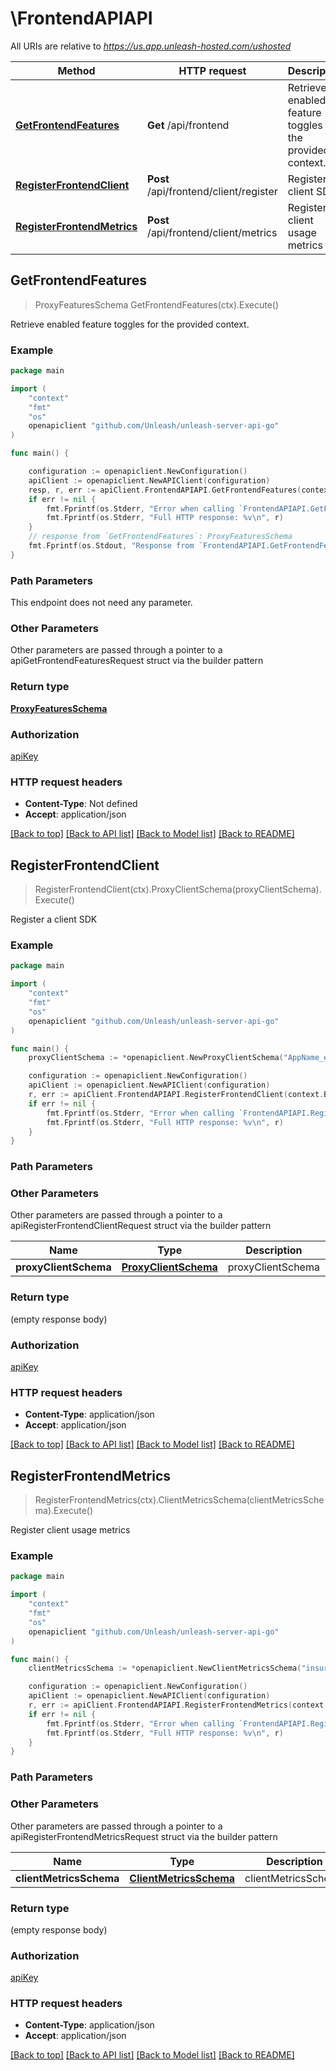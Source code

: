 # \FrontendAPIAPI

All URIs are relative to *https://us.app.unleash-hosted.com/ushosted*

Method | HTTP request | Description
------------- | ------------- | -------------
[**GetFrontendFeatures**](FrontendAPIAPI.md#GetFrontendFeatures) | **Get** /api/frontend | Retrieve enabled feature toggles for the provided context.
[**RegisterFrontendClient**](FrontendAPIAPI.md#RegisterFrontendClient) | **Post** /api/frontend/client/register | Register a client SDK
[**RegisterFrontendMetrics**](FrontendAPIAPI.md#RegisterFrontendMetrics) | **Post** /api/frontend/client/metrics | Register client usage metrics



## GetFrontendFeatures

> ProxyFeaturesSchema GetFrontendFeatures(ctx).Execute()

Retrieve enabled feature toggles for the provided context.



### Example

```go
package main

import (
    "context"
    "fmt"
    "os"
    openapiclient "github.com/Unleash/unleash-server-api-go"
)

func main() {

    configuration := openapiclient.NewConfiguration()
    apiClient := openapiclient.NewAPIClient(configuration)
    resp, r, err := apiClient.FrontendAPIAPI.GetFrontendFeatures(context.Background()).Execute()
    if err != nil {
        fmt.Fprintf(os.Stderr, "Error when calling `FrontendAPIAPI.GetFrontendFeatures``: %v\n", err)
        fmt.Fprintf(os.Stderr, "Full HTTP response: %v\n", r)
    }
    // response from `GetFrontendFeatures`: ProxyFeaturesSchema
    fmt.Fprintf(os.Stdout, "Response from `FrontendAPIAPI.GetFrontendFeatures`: %v\n", resp)
}
```

### Path Parameters

This endpoint does not need any parameter.

### Other Parameters

Other parameters are passed through a pointer to a apiGetFrontendFeaturesRequest struct via the builder pattern


### Return type

[**ProxyFeaturesSchema**](ProxyFeaturesSchema.md)

### Authorization

[apiKey](../README.md#apiKey)

### HTTP request headers

- **Content-Type**: Not defined
- **Accept**: application/json

[[Back to top]](#) [[Back to API list]](../README.md#documentation-for-api-endpoints)
[[Back to Model list]](../README.md#documentation-for-models)
[[Back to README]](../README.md)


## RegisterFrontendClient

> RegisterFrontendClient(ctx).ProxyClientSchema(proxyClientSchema).Execute()

Register a client SDK



### Example

```go
package main

import (
    "context"
    "fmt"
    "os"
    openapiclient "github.com/Unleash/unleash-server-api-go"
)

func main() {
    proxyClientSchema := *openapiclient.NewProxyClientSchema("AppName_example", float32(123), openapiclient.proxyClientSchema_started{Float32: new(float32)}, []string{"Strategies_example"}) // ProxyClientSchema | proxyClientSchema

    configuration := openapiclient.NewConfiguration()
    apiClient := openapiclient.NewAPIClient(configuration)
    r, err := apiClient.FrontendAPIAPI.RegisterFrontendClient(context.Background()).ProxyClientSchema(proxyClientSchema).Execute()
    if err != nil {
        fmt.Fprintf(os.Stderr, "Error when calling `FrontendAPIAPI.RegisterFrontendClient``: %v\n", err)
        fmt.Fprintf(os.Stderr, "Full HTTP response: %v\n", r)
    }
}
```

### Path Parameters



### Other Parameters

Other parameters are passed through a pointer to a apiRegisterFrontendClientRequest struct via the builder pattern


Name | Type | Description  | Notes
------------- | ------------- | ------------- | -------------
 **proxyClientSchema** | [**ProxyClientSchema**](ProxyClientSchema.md) | proxyClientSchema | 

### Return type

 (empty response body)

### Authorization

[apiKey](../README.md#apiKey)

### HTTP request headers

- **Content-Type**: application/json
- **Accept**: application/json

[[Back to top]](#) [[Back to API list]](../README.md#documentation-for-api-endpoints)
[[Back to Model list]](../README.md#documentation-for-models)
[[Back to README]](../README.md)


## RegisterFrontendMetrics

> RegisterFrontendMetrics(ctx).ClientMetricsSchema(clientMetricsSchema).Execute()

Register client usage metrics



### Example

```go
package main

import (
    "context"
    "fmt"
    "os"
    openapiclient "github.com/Unleash/unleash-server-api-go"
)

func main() {
    clientMetricsSchema := *openapiclient.NewClientMetricsSchema("insurance-selector", *openapiclient.NewClientMetricsSchemaBucket(openapiclient.dateSchema{Int32: new(int32)}, openapiclient.dateSchema{Int32: new(int32)}, map[string]ClientMetricsSchemaBucketTogglesValue{"key": *openapiclient.NewClientMetricsSchemaBucketTogglesValue()})) // ClientMetricsSchema | clientMetricsSchema

    configuration := openapiclient.NewConfiguration()
    apiClient := openapiclient.NewAPIClient(configuration)
    r, err := apiClient.FrontendAPIAPI.RegisterFrontendMetrics(context.Background()).ClientMetricsSchema(clientMetricsSchema).Execute()
    if err != nil {
        fmt.Fprintf(os.Stderr, "Error when calling `FrontendAPIAPI.RegisterFrontendMetrics``: %v\n", err)
        fmt.Fprintf(os.Stderr, "Full HTTP response: %v\n", r)
    }
}
```

### Path Parameters



### Other Parameters

Other parameters are passed through a pointer to a apiRegisterFrontendMetricsRequest struct via the builder pattern


Name | Type | Description  | Notes
------------- | ------------- | ------------- | -------------
 **clientMetricsSchema** | [**ClientMetricsSchema**](ClientMetricsSchema.md) | clientMetricsSchema | 

### Return type

 (empty response body)

### Authorization

[apiKey](../README.md#apiKey)

### HTTP request headers

- **Content-Type**: application/json
- **Accept**: application/json

[[Back to top]](#) [[Back to API list]](../README.md#documentation-for-api-endpoints)
[[Back to Model list]](../README.md#documentation-for-models)
[[Back to README]](../README.md)

